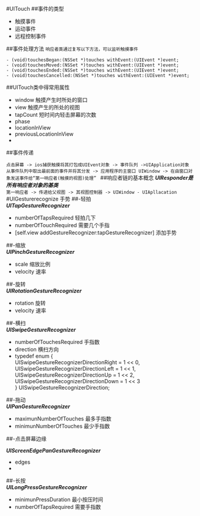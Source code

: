 #UITouch
##事件的类型
- 触摸事件
- 运动事件
- 远程控制事件

##事件处理方法
`响应者类通过复写以下方法，可以监听触摸事件`
   
```   
- (void)touchesBegan:(NSSet *)touches withEvent:(UIEvent *)event;
- (void)touchesMoved:(NSSet *)touches withEvent:(UIEvent *)event;
- (void)touchesEnded:(NSSet *)touches withEvent:(UIEvent *)event;
- (void)touchesCancelled:(NSSet *)touches withEvent:(UIEvent *)event;
```
##UITouch类中得常用属性

- window     触摸产生时所处的窗口
- view		触摸产生的所处的视图	
- tapCount   短时间内轻击屏幕的次数
- phase
- locationInView
- previousLocationInView
- 
##事件传递

`点击屏幕 -> ios捕获触摸将其打包成UIEvent对象 -> 事件队列 ->UIApplication对象从事件队列中取出最前面的事件并将其分发 -> 应用程序的主窗口 UIWindow -> 在由窗口对象发送事件给“第一响应者(触摸的视图)处理”
`
##响应者链的基本概念
***UIResponder是所有响应者对象的基类***   
`
第一响应者 -> 传递给父视图 -> 其视图控制器 -> UIWindow - UIApllacation
`
#UIGesturerecognize 手势
##-轻拍   
***UITapGestureRecognizer***

- numberOfTapsRequired 轻拍几下
- numberOfTouchRequired 需要几个手指    
- [self.view addGestureRecognizer:tapGestureRecognizer]  添加手势

##-缩放   
***UIPinchGestureRecognizer***

- scale 缩放比例
- velocity 速率
 
##-旋转  
***UIRotationGestureRecognizer***

- rotation  旋转
- velocity  速率

##-横扫   
***UISwipeGestureRecognizer***  

- numberOfTouchesRequired 手指数
- direction  横扫方向
- typedef enum {   
   UISwipeGestureRecognizerDirectionRight = 1 << 0,   
   UISwipeGestureRecognizerDirectionLeft  = 1 << 1,   
   UISwipeGestureRecognizerDirectionUp    = 1 << 2,   
   UISwipeGestureRecognizerDirectionDown  = 1 << 3   
}  UISwipeGestureRecognizerDirection;

##-拖动  
***UIPanGestureRecognizer***

- maximunNumberOfTouches 最多手指数
- minimunNumberOfTouches 最少手指数

##-点击屏幕边缘
   
***UIScreenEdgePanGestureRecognizer***

- edges
- 
##-长按  
***UILongPressGestureRecognizer***

- minimunPressDuration 最小按压时间
- numberOfTapsRequired 需要手指数